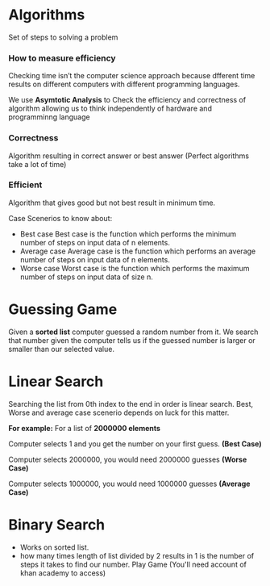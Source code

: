 # Algorithms

Set of steps to solving a problem

### How to measure efficiency

Checking time isn’t the computer science approach because dfferent time results on different computers with different programming languages.

We use **Asymtotic Analysis** to Check the efficiency and correctness of algorithm allowing us to think independently of hardware and programminng language

### Correctness
Algorithm resulting in correct answer or best answer (Perfect algorithms take a lot of time)
### Efficient
Algorithm that gives good but not best result in minimum time.

Case Scenerios to know about:

*	Best case
Best case is the function which performs the minimum number of steps on input data of n elements.
*	Average case
Average case is the function which performs an average number of steps on input data of n elements.
*	Worse case
Worst case is the function which performs the maximum number of steps on input data of size n. 

# Guessing Game

Given a **sorted list** computer guessed a random number from it.
We search that number given the computer tells us if the guessed number is larger or smaller than our selected value.

# Linear Search
Searching the list from 0th index to the end in order is linear search.
Best, Worse and average case scenerio depends on luck for this matter.

**For example:** For a list of **2000000 elements**

Computer selects 1 and you get the number on your first guess. **(Best Case)**

Computer selects 2000000, you would need 2000000 guesses **(Worse Case)**

Computer selects 1000000, you would need 1000000 guesses **(Average Case)**
# Binary Search
* Works on sorted list.
* how many times length of list divided by 2 results in 1 is the number of steps it takes to find our number.
Play Game (You'll need account of khan academy to access)
